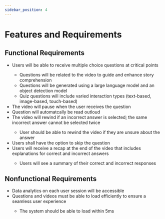 ```yaml
---
sidebar_position: 4
---
```


# Features and Requirements
## Functional Requirements
<ul>
    <li>Users will be able to receive multiple choice questions at critical points</li>
        <ul>
            <li>Questions will be related to the video to guide and enhance story comprehension</li>
            <li>Questions will be generated using a large language model and an object detection model</li>
            <li>Quiz questions will include varied interaction types (text-based, image-based, touch-based)</li>
        </ul>
    <li>The video will pause when the user receives the question</li>
    <li>Question will automatcally be read outloud</li>
    <li>The video will rewind if an incorrect answer is selected; the same incorrect answer cannot be selected twice</li>
        <ul>
            <li>User should be able to rewind the video if they are unsure about the answer</li>
        </ul>
    <li>Users shall have the option to skip the question</li>
    <li>Users will receive a recap at the end of the video that includes explanations for correct and incorrect answers</li>
         <ul>   
            <li>Users will see a summary of their correct and incorrect responses</li>
        </ul>
</ul>

## Nonfunctional Requirements
<ul>
    <li>Data analytics on each user session will be accessible</li>
    <li>Questions and videos must be able to load efficiently to ensure a seamless user experience</li>
        <ul>
            <li>The system should be able to load within 5ms</li>
        </ul>
</ul>